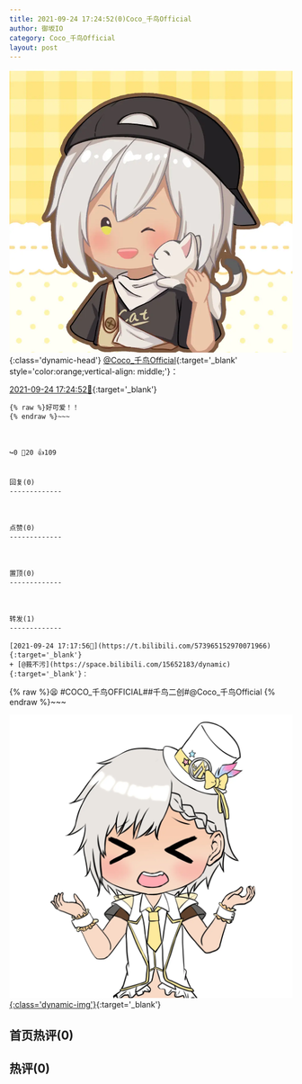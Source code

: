 ```yaml
---
title: 2021-09-24 17:24:52(0)Coco_千鸟Official
author: 御坂IO
category: Coco_千鸟Official
layout: post
---
```


![img](/images/85e485bc0dbd0cde4d15f24d7cffe9704618ad10.jpg){:class='dynamic-head'}
[@Coco_千鸟Official](https://space.bilibili.com/1891728206/dynamic){:target='_blank' style='color:orange;vertical-align: middle;'}：

[2021-09-24 17:24:52🔗](https://t.bilibili.com/573966939675433180){:target='_blank'}

~~~
{% raw %}好可爱！！
{% endraw %}~~~



↪️0 💬20 👍109


回复(0)
-------------



点赞(0)
-------------



置顶(0)
-------------



转发(1)
-------------

[2021-09-24 17:17:56🔗](https://t.bilibili.com/573965152970071966){:target='_blank'}
+ [@莪不污](https://space.bilibili.com/15652183/dynamic){:target='_blank'}：
~~~
{% raw %}😫
#COCO_千鸟OFFICIAL##千鸟二创#@Coco_千鸟Official 
{% endraw %}~~~


[![img](/images/7c6461703cf3755f0e41ac803c31b0e7821df192.png){:class='dynamic-img'}](/images/7c6461703cf3755f0e41ac803c31b0e7821df192.png){:target='_blank'}




首页热评(0)
-------------



热评(0)
-------------



